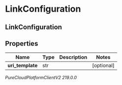 # LinkConfiguration

## LinkConfiguration

## Properties

|Name | Type | Description | Notes|
|------------ | ------------- | ------------- | -------------|
| **uri_template** | str |  | [optional] |



_PureCloudPlatformClientV2 219.0.0_
